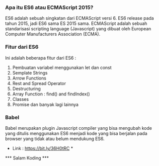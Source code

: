 ### Apa itu ES6 atau ECMAScript 2015?

ES6 adalah sebuah singkatan dari ECMAScript versi 6. ES6 release pada tahun 2015, jadi ES6 sama ES 2015 sama. ECMAScript adalah sebuah standarisasi scripting language (Javascript) yang dibuat oleh European Computer Manufacturers Association (ECMA).

### Fitur dari ES6

Ini adalah beberapa fitur dari ES6 :

1. Pembuatan variabel menggunakan let dan const
2. Semplate Strings
3. Arrow Functions
4. Rest and Spread Operator
5. Destructuring
6. Array Function : find() and findIndex()
7. Classes
8. Promise
dan banyak lagi lainnya

### Babel 

Babel merupakan plugin Javascript compiler yang bisa mengubah kode yang ditulis menggunakan ES6 menjadi kode yang bisa berjalan pada browser yang tidak atau belum mendukung ES6.
* Link : https://bit.ly/36H0tRC *

*** Salam Koding ***